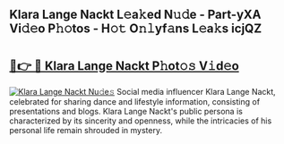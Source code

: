 ## Klara Lange Nackt L𝚎a𝚔ed N𝚞𝚍e - Part-yXA Vi𝚍𝚎o P𝚑𝚘tos - H𝚘𝚝 O𝚗𝚕yf𝚊ns L𝚎a𝚔s icjQZ

# <h2><a href="http://kf5us6.oniu.top/?m=Klara+Lange+Nackt">🔗👉 🔴 Klara Lange Nackt P𝚑ot𝚘𝚜 V𝚒d𝚎o</a></h2>

[![Klara Lange Nackt Nu𝚍e𝚜](https://i.imgur.com/0qMVB7G.gif)](http://kf5us6.oniu.top/?m=Klara+Lange+Nackt)
Social media influencer Klara Lange Nackt, celebrated for sharing dance and lifestyle information, consisting of presentations and blogs. Klara Lange Nackt's public persona is characterized by its sincerity and openness, while the intricacies of his personal life remain shrouded in mystery.  
